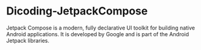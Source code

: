 # Dicoding-JetpackCompose
 Jetpack Compose is a modern, fully declarative UI toolkit for building native Android applications. It is developed by Google and is part of the Android Jetpack libraries. 
